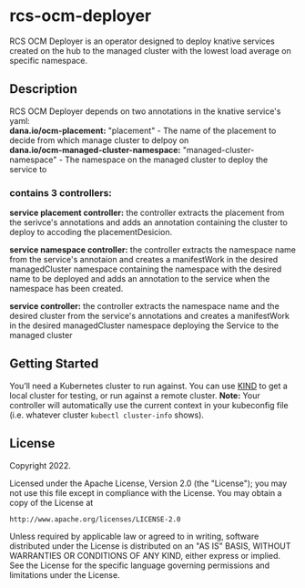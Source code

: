 # rcs-ocm-deployer
RCS OCM Deployer is an operator designed to deploy knative services created on the hub to the managed cluster with the lowest load average on specific namespace.

## Description
RCS OCM Deployer depends on two annotations in the knative service's yaml:  
**dana.io/ocm-placement:** "placement" - The name of the placement to decide from which manage cluster to delpoy on  
**dana.io/ocm-managed-cluster-namespace:** "managed-cluster-namespace" - The namespace on the managed cluster to deploy the service to

### contains 3 controllers:
**service placement controller:** the controller extracts the placement from the serivce's annotations and adds an annotation containing the cluster to deploy to accoding the placementDesicion.

**service namespace controller:** the controller extracts the namespace name from the service's annotaion and creates a manifestWork in the desired managedCluster namespace containing the namespace with the desired name to be deployed and adds an annotation to the service when the namespace has been created.

**service controller:** the controller extracts the namespace name and the desired cluster from the service's annotations and creates a manifestWork in the desired managedCluster namespace deploying the Service to the managed cluster

## Getting Started
You’ll need a Kubernetes cluster to run against. You can use [KIND](https://sigs.k8s.io/kind) to get a local cluster for testing, or run against a remote cluster.
**Note:** Your controller will automatically use the current context in your kubeconfig file (i.e. whatever cluster `kubectl cluster-info` shows).

## License

Copyright 2022.

Licensed under the Apache License, Version 2.0 (the "License");
you may not use this file except in compliance with the License.
You may obtain a copy of the License at

    http://www.apache.org/licenses/LICENSE-2.0

Unless required by applicable law or agreed to in writing, software
distributed under the License is distributed on an "AS IS" BASIS,
WITHOUT WARRANTIES OR CONDITIONS OF ANY KIND, either express or implied.
See the License for the specific language governing permissions and
limitations under the License.

